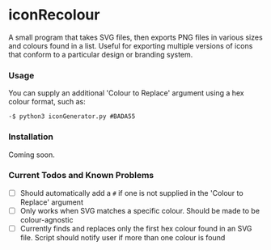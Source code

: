 # iconRecolour
A small program that takes SVG files, then exports PNG files in various sizes and colours found in a list. Useful for exporting multiple versions of icons that conform to a particular design or branding system.

### Usage

You can supply an additional 'Colour to Replace' argument using a hex colour format, such as:

`-$ python3 iconGenerator.py #BADA55`

### Installation

Coming soon.

### Current Todos and Known Problems
- [ ] Should automatically add a `#` if one is not supplied in the 'Colour to Replace' argument 
- [ ] Only works when SVG matches a specific colour. Should be made to be colour-agnostic
- [ ] Currently finds and replaces only the first hex colour found in an SVG file. Script should notify user if more than one colour is found
